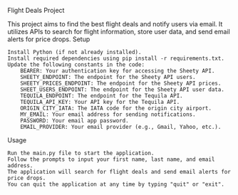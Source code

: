 Flight Deals Project

This project aims to find the best flight deals and notify users via email. It utilizes APIs to search for flight information, store user data, and send email alerts for price drops.
Setup

    Install Python (if not already installed).
    Install required dependencies using pip install -r requirements.txt.
    Update the following constants in the code:
        BEARER: Your authentication key for accessing the Sheety API.
        SHEETY_ENDPOINT: The endpoint for the Sheety API users.
        SHEETY_PRICES_ENDPOINT: The endpoint for the Sheety API prices.
        SHEET_USERS_ENDPOINT: The endpoint for the Sheety API user data.
        TEQUILA_ENDPOINT: The endpoint for the Tequila API.
        TEQUILA_API_KEY: Your API key for the Tequila API.
        ORIGIN_CITY_IATA: The IATA code for the origin city airport.
        MY_EMAIL: Your email address for sending notifications.
        PASSWORD: Your email app password.
        EMAIL_PROVIDER: Your email provider (e.g., Gmail, Yahoo, etc.).

Usage

    Run the main.py file to start the application.
    Follow the prompts to input your first name, last name, and email address.
    The application will search for flight deals and send email alerts for price drops.
    You can quit the application at any time by typing "quit" or "exit".
